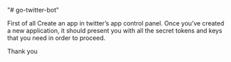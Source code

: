 "# go-twitter-bot" 

First of all
Create an app in twitter’s app control panel. Once you’ve created a new application, 
it should present you with all the secret tokens and keys that you need in order to proceed.

Thank you
